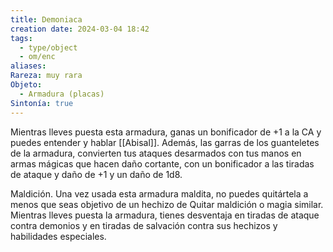 ```yaml
---
title: Demoniaca
creation date: 2024-03-04 18:42
tags:
  - type/object
  - om/enc
aliases: 
Rareza: muy rara
Objeto:
  - Armadura (placas)
Sintonía: true
---
```

Mientras lleves puesta esta armadura, ganas un bonificador de +1 a la CA y puedes entender y hablar [[Abisal]]. Además, las garras de los guanteletes de la armadura, convierten tus ataques desarmados con tus manos en armas mágicas que hacen daño cortante, con un bonificador a las tiradas de ataque y daño de +1 y un daño de 1d8.

Maldición. Una vez usada esta armadura maldita, no puedes quitártela a menos que seas objetivo de un hechizo de Quitar maldición o magia similar. Mientras lleves puesta la armadura, tienes desventaja en tiradas de ataque contra demonios y en tiradas de salvación contra sus hechizos y habilidades especiales.